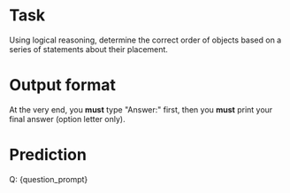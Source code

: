 # Task
Using logical reasoning, determine the correct order of objects based on a series of statements about their placement.

# Output format
At the very end, you **must** type "Answer:" first, then you **must** print your final answer (option letter only).

# Prediction
Q: {question_prompt}
